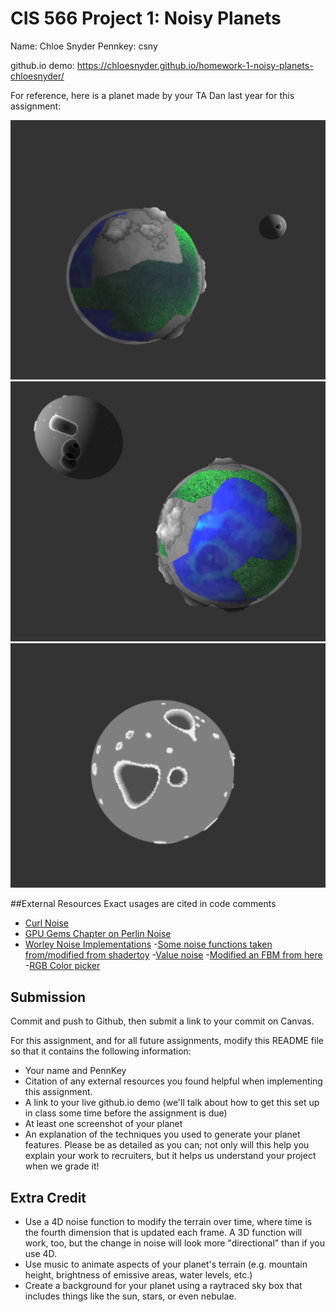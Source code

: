 # CIS 566 Project 1: Noisy Planets

Name: Chloe Snyder
Pennkey: csny

github.io demo: https://chloesnyder.github.io/homework-1-noisy-planets-chloesnyder/

For reference, here is a planet made by your TA Dan last year for this
assignment:

![](planet1.png)
![](planet2.png)
![](moon.png)

##External Resources
Exact usages are cited in code comments
- [Curl Noise](https://petewerner.blogspot.com/2015/02/intro-to-curl-noise.html)
- [GPU Gems Chapter on Perlin Noise](http://developer.download.nvidia.com/books/HTML/gpugems/gpugems_ch05.html)
- [Worley Noise Implementations](https://thebookofshaders.com/12/)
-[Some noise functions taken from/modified from shadertoy](https://www.shadertoy.com/view/4dS3Wd)
-[Value noise](http://www.iquilezles.org/www/articles/morenoise/morenoise.htm)
-[Modified an FBM from here](https://shaderfrog.com/app/editor)
-[RGB Color picker](https://www.rapidtables.com/web/color/RGB_Color.html)


## Submission
Commit and push to Github, then submit a link to your commit on Canvas.

For this assignment, and for all future assignments, modify this README file
so that it contains the following information:
- Your name and PennKey
- Citation of any external resources you found helpful when implementing this
assignment.
- A link to your live github.io demo (we'll talk about how to get this set up
in class some time before the assignment is due)
- At least one screenshot of your planet
- An explanation of the techniques you used to generate your planet features.
Please be as detailed as you can; not only will this help you explain your work
to recruiters, but it helps us understand your project when we grade it!

## Extra Credit
- Use a 4D noise function to modify the terrain over time, where time is the
fourth dimension that is updated each frame. A 3D function will work, too, but
the change in noise will look more "directional" than if you use 4D.
- Use music to animate aspects of your planet's terrain (e.g. mountain height,
brightness of emissive areas, water levels, etc.)
- Create a background for your planet using a raytraced sky box that includes
things like the sun, stars, or even nebulae.

